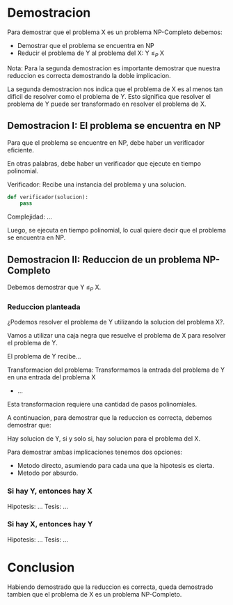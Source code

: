 # Demostracion

Para demostrar que el problema X es un problema NP-Completo debemos:
- Demostrar que el problema se encuentra en NP
- Reducir el problema de Y al problema del X: Y $\leq_P$ X

Nota: Para la segunda demostracion es importante demostrar que nuestra reduccion es correcta demostrando la doble implicacion.

La segunda demostracion nos indica que el problema de X es al menos tan dificil de resolver como el problema de Y. Esto significa que resolver el problema de Y puede ser transformado en resolver el problema de X.

## Demostracion I: El problema se encuentra en NP

Para que el problema se encuentre en NP, debe haber un verificador eficiente.

En otras palabras, debe haber un verificador que ejecute en tiempo polinomial.

Verificador: Recibe una instancia del problema y una solucion.

```py
def verificador(solucion):
    pass
```

Complejidad: ...

Luego, se ejecuta en tiempo polinomial, lo cual quiere decir que el problema se encuentra en NP.

## Demostracion II: Reduccion de un problema NP-Completo

Debemos demostrar que Y $\leq_P$ X.

### Reduccion planteada

¿Podemos resolver el problema de Y utilizando la solucion del problema X?.

Vamos a utilizar una caja negra que resuelve el problema de X para resolver el problema de Y.

El problema de Y recibe...

Transformacion del problema: Transformamos la entrada del problema de Y en una entrada del problema X
- ...

Esta transformacion requiere una cantidad de pasos polinomiales.

A continuacion, para demostrar que la reduccion es correcta, debemos demostrar que:

Hay solucion de Y, si y solo si, hay solucion para el problema del X.

Para demostrar ambas implicaciones tenemos dos opciones:
- Metodo directo, asumiendo para cada una que la hipotesis es cierta.
- Metodo por absurdo.

### Si hay Y, entonces hay X

Hipotesis: ...
Tesis: ...

### Si hay X, entonces hay Y

Hipotesis: ...
Tesis: ...

# Conclusion

Habiendo demostrado que la reduccion es correcta, queda demostrado tambien que el problema de X es un problema NP-Completo.